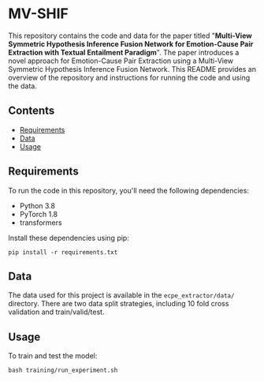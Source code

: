 # MV-SHIF

This repository contains the code and data for the paper titled "**Multi-View Symmetric Hypothesis Inference Fusion
Network for Emotion-Cause Pair Extraction with Textual Entailment Paradigm**". The paper introduces a novel approach for
Emotion-Cause Pair Extraction using a Multi-View Symmetric Hypothesis Inference Fusion Network. This README provides an
overview of the repository and instructions for running the code and using the data.

## Contents

- [Requirements](#requirements)
- [Data](#data)
- [Usage](#usage)

## Requirements

To run the code in this repository, you'll need the following dependencies:

- Python 3.8
- PyTorch 1.8
- transformers

Install these dependencies using pip:

```shell
pip install -r requirements.txt
```

## Data

The data used for this project is available in the `ecpe_extractor/data/` directory. There are two data split
strategies, including 10 fold cross validation and train/valid/test.

## Usage

To train and test the model:

   ```
   bash training/run_experiment.sh
   ```
